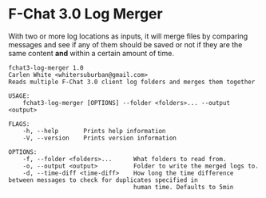 # F-Chat 3.0 Log Merger

With two or more log locations as inputs, it will merge files by comparing messages and see if any of them should be saved or not if they are the same content **and** within a certain amount of time.

```
fchat3-log-merger 1.0
Carlen White <whitersuburban@gmail.com>
Reads multiple F-Chat 3.0 client log folders and merges them together

USAGE:
    fchat3-log-merger [OPTIONS] --folder <folders>... --output <output>

FLAGS:
    -h, --help       Prints help information
    -V, --version    Prints version information

OPTIONS:
    -f, --folder <folders>...      What folders to read from.
    -o, --output <output>          Folder to write the merged logs to.
    -d, --time-diff <time-diff>    How long the time difference between messages to check for duplicates specified in
                                   human time. Defaults to 5min
```